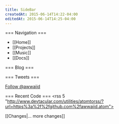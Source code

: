 ```yaml
---
title: SideBar
createdAt: 2015-06-14T14:22-04:00
editedAt: 2015-06-14T14:25-04:00
---
```


=== Navigation ===
* [[Home]]
* [[Projects]]
* [[Music]]
* [[Docs]]

=== Blog ===
<headlines>

=== Tweets ===
<html><a href="https://twitter.com/awwaiid" class="twitter-follow-button" data-show-count="false" data-size="large" data-dnt="true">Follow @awwaiid</a>
<script>!function(d,s,id){var js,fjs=d.getElementsByTagName(s)[0],p=/^http:/.test(d.location)?'http':'https';if(!d.getElementById(id)){js=d.createElement(s);js.id=id;js.src=p+'://platform.twitter.com/widgets.js';fjs.parentNode.insertBefore(js,fjs);}}(document, 'script', 'twitter-wjs');</script></html>
<rss 5 "http://www.devtacular.com/utilities/atomtorss/?url=http%3a%2f%2ftwitrss.me%2ftwitter_user_to_rss%2f%3fuser%3dawwaiid">

=== Recent Code ===
<rss 5 "http://www.devtacular.com/utilities/atomtorss/?url=https%3a%2f%2fgithub.com%2fawwaiid.atom">

<SimpleChanges>[[Changes|... more changes]]


